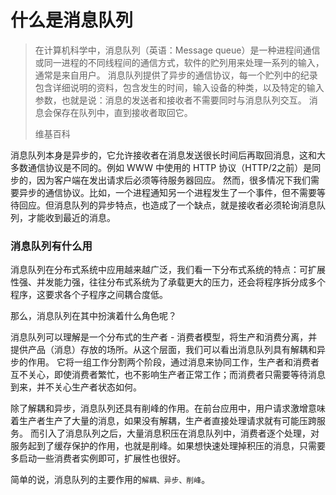 # 什么是消息队列

> 在计算机科学中，消息队列（英语：Message queue）是一种进程间通信或同一进程的不同线程间的通信方式，软件的贮列用来处理一系列的输入，通常是来自用户。
> 消息队列提供了异步的通信协议，每一个贮列中的纪录包含详细说明的资料，包含发生的时间，输入设备的种类，以及特定的输入参数，也就是说：消息的发送者和接收者不需要同时与消息队列交互。
> 消息会保存在队列中，直到接收者取回它。
>
> 维基百科

消息队列本身是异步的，它允许接收者在消息发送很长时间后再取回消息，这和大多数通信协议是不同的。例如 WWW 中使用的 HTTP 协议（HTTP/2之前）是同步的，因为客户端在发出请求后必须等待服务器回应。
然而，很多情况下我们需要异步的通信协议。比如，一个进程通知另一个进程发生了一个事件，但不需要等待回应。但消息队列的异步特点，也造成了一个缺点，就是接收者必须轮询消息队列，才能收到最近的消息。

### 消息队列有什么用

消息队列在分布式系统中应用越来越广泛，我们看一下分布式系统的特点：可扩展性强、并发能力强，往往分布式系统为了承载更大的压力，还会将程序拆分成多个程序，这要求各个子程序之间耦合度低。

那么，消息队列在其中扮演着什么角色呢？

消息队列可以理解是一个分布式的生产者 - 消费者模型，将生产和消费分离，并提供产品（消息）存放的场所。从这个层面，我们可以看出消息队列具有解耦和异步的作用。
它将一组工作分割两个阶段，通过消息来协同工作，生产者和消费者互不关心，即使消费者繁忙，也不影响生产者正常工作；而消费者只需要等待消息到来，并不关心生产者状态如何。

除了解耦和异步，消息队列还具有削峰的作用。在前台应用中，用户请求激增意味着生产者生产了大量的消息，如果没有解耦，生产者直接处理请求就有可能压跨服务。
而引入了消息队列之后，大量消息积压在消息队列中，消费者逐个处理，对服务起到了缓存保护的作用，也就是削峰。如果想快速处理掉积压的消息，只需要多启动一些消费者实例即可，扩展性也很好。

简单的说，消息队列的主要作用的`解耦、异步、削峰`。